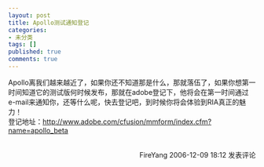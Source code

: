 ```yaml
---
layout: post
title: Apollo测试通知登记
categories:
- 未分类
tags: []
published: true
comments: true
---
```

<p>Apollo离我们越来越近了，如果你还不知道那是什么，那就落伍了，如果你想第一时间知道它的测试版何时候发布，那就在adobe登记下，他将会在第一时间通过 e-mail来通知你，还等什么呢，快去登记吧，到时候你将会体验到RIA真正的魅力！<br />登记地址：<a href="http://www.adobe.com/cfusion/mmform/index.cfm?name=apollo_beta">http://www.adobe.com/cfusion/mmform/index.cfm?name=apollo_beta</a>
<img src="http://www.cnblogs.com/FireYang/aggbug/587416.html" width="1" height="1" /><br /><br /><div align="right"><a style="text-decoration:none;" href="http://FireYang.cnblogs.com/" target="_blank">FireYang</a> 2006-12-09 18:12 <a href="http://www.cnblogs.com/FireYang/archive/2006/12/09/587416.html#Feedback" target="_blank" style="text-decoration:none;">发表评论</a></div></p>
